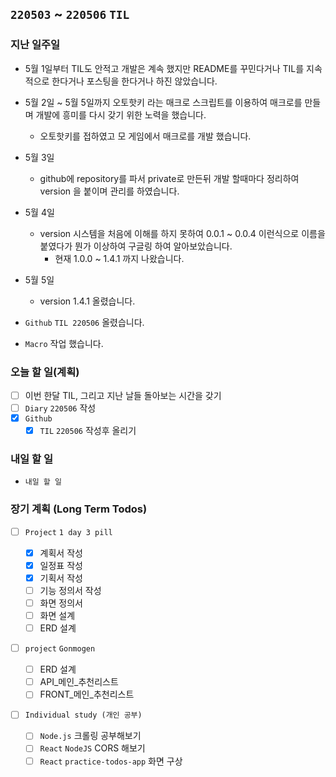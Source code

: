 ## `220503` ~ `220506` `TIL`

### 지난 일주일

- 5월 1일부터 TIL도 안적고 개발은 계속 했지만 README를 꾸민다거나 TIL를 지속적으로 한다거나 포스팅을 한다거나 하진 않았습니다.
- 5월 2일 ~ 5월 5일까지 오토핫키 라는 매크로 스크립트를 이용하여 매크로를 만들며 개발에 흥미를 다시 갖기 위한 노력을 했습니다.

  - 오토핫키를 접하였고 모 게임에서 매크로를 개발 했습니다.

- 5월 3일

  - github에 repository를 파서 private로 만든뒤 개발 할때마다 정리하여 version 을 붙이며 관리를 하였습니다.

- 5월 4일

  - version 시스템을 처음에 이해를 하지 못하여 0.0.1 ~ 0.0.4 이런식으로 이름을 붙였다가 뭔가 이상하여 구글링 하여 알아보았습니다.
    - 현재 1.0.0 ~ 1.4.1 까지 나왔습니다.

- 5월 5일
  - version 1.4.1 올렸습니다.
- `Github` `TIL 220506` 올렸습니다.
- `Macro` 작업 했습니다.

### 오늘 할 일(계획)

- [ ] 이번 한달 TIL, 그리고 지난 날들 돌아보는 시간을 갖기
- [ ] `Diary` `220506` 작성
- [x] `Github`
  - [x] `TIL` `220506` 작성후 올리기

### 내일 할 일

- `내일 할 일`

### 장기 계획 (Long Term Todos)

- [ ] `Project` `1 day 3 pill`

  - [x] 계획서 작성
  - [x] 일정표 작성
  - [x] 기획서 작성
  - [ ] 기능 정의서 작성
  - [ ] 화면 정의서
  - [ ] 화면 설계
  - [ ] ERD 설계

- [ ] `project` `Gonmogen`

  - [ ] ERD 설계
  - [ ] API\_메인\_추천리스트
  - [ ] FRONT\_메인\_추천리스트

- [ ] `Individual study (개인 공부)`
  - [ ] `Node.js` 크롤링 공부해보기
  - [ ] `React` `NodeJS` CORS 해보기
  - [ ] `React` `practice-todos-app` 화면 구상
